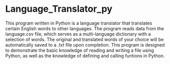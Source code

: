 # Language_Translator_py
This program written in Python is a language translator that translates certain English words to other languages.
The program reads data from the language.csv file, which serves as a multi-language dictionary with a selection of words. The original and translated words of your choice will be automatically saved to a .txt file upon completion. This program is designed to demonstrate the basic knowledge of reading and writing a file using Python, as well as the knowledge of defining and calling funtions in Python.
